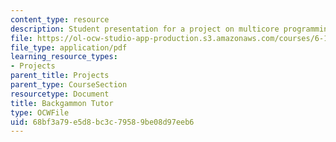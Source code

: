 ```yaml
---
content_type: resource
description: Student presentation for a project on multicore programming.
file: https://ol-ocw-studio-app-production.s3.amazonaws.com/courses/6-189-multicore-programming-primer-january-iap-2007/68bf3a79e5d8bc3c79589be08d97eeb6_backgammon_tutor.pdf
file_type: application/pdf
learning_resource_types:
- Projects
parent_title: Projects
parent_type: CourseSection
resourcetype: Document
title: Backgammon Tutor
type: OCWFile
uid: 68bf3a79-e5d8-bc3c-7958-9be08d97eeb6
---
```


